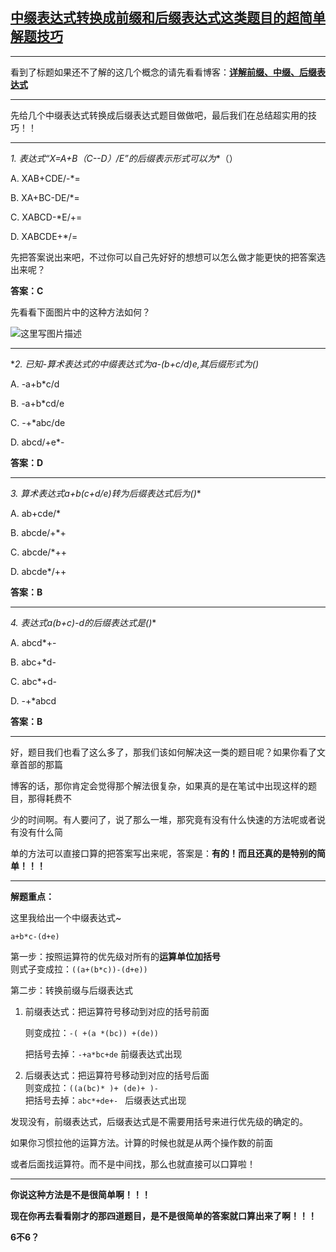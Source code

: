 ## [中缀表达式转换成前缀和后缀表达式这类题目的超简单解题技巧](http://blog.csdn.net/tzs_1041218129/article/details/52711847)

***

看到了标题如果还不了解的这几个概念的请先看看博客：[**详解前缀、中缀、后缀表达式**](http://blog.csdn.net/tzs_1041218129/article/details/52650917)

***
先给几个中缀表达式转换成后缀表达式题目做做吧，最后我们在总结超实用的技巧！！
***
**1. 表达式“X=A+B*（C--D）/E”的后缀表示形式可以为**（）

A. XAB+CDE/-*=

B. XA+BC-DE/*=

C. XABCD-*E/+=

D. XABCDE+*/=

先把答案说出来吧，不过你可以自己先好好的想想可以怎么做才能更快的把答案选出来呢？

**答案：C**

先看看下面图片中的这种方法如何？

![这里写图片描述](http://img.blog.csdn.net/20160930152125448)

***
**2. 已知-算术表达式的中缀表达式为a-(b+c/d)*e,其后缀形式为()**

A. -a+b*c/d

B. -a+b*cd/e

C. -+*abc/de

D. abcd/+e*-

**答案：D**

***

**3. 算术表达式a+b*(c+d/e)转为后缀表达式后为()**

A. ab+cde/*

B. abcde/+*+

C. abcde/*++

D. abcde*/++

**答案：B**

***
**4. 表达式a*(b+c)-d的后缀表达式是()**

A. abcd*+-

B. abc+*d-

C. abc*+d-

D. -+*abcd

**答案：B**

***

好，题目我们也看了这么多了，那我们该如何解决这一类的题目呢？如果你看了文章首部的那篇

博客的话，那你肯定会觉得那个解法很复杂，如果真的是在笔试中出现这样的题目，那得耗费不

少的时间啊。有人要问了，说了那么一堆，那究竟有没有什么快速的方法呢或者说有没有什么简

单的方法可以直接口算的把答案写出来呢，答案是：**有的！而且还真的是特别的简单！！！**

***
**解题重点：**

这里我给出一个中缀表达式~ 

`a+b*c-(d+e)` 

第一步：按照运算符的优先级对所有的**运算单位加括号**
​        
​        则式子变成拉：`((a+(b*c))-(d+e))` 

第二步：转换前缀与后缀表达式 
​        
1.    前缀表达式：把运算符号移动到对应的括号前面 

         则变成拉：`-( +(a *(bc)) +(de))` 

         把括号去掉：`-+a*bc+de`  前缀表达式出现 

2.    后缀表达式：把运算符号移动到对应的括号后面 
      ​           
      ​           则变成拉：`((a(bc)* )+ (de)+ )- `
      ​           
      ​           把括号去掉：`abc*+de+- ` 后缀表达式出现 

发现没有，前缀表达式，后缀表达式是不需要用括号来进行优先级的确定的。 

如果你习惯拉他的运算方法。计算的时候也就是从两个操作数的前面 

或者后面找运算符。而不是中间找，那么也就直接可以口算啦！
***
**你说这种方法是不是很简单啊！！！**

**现在你再去看看刚才的那四道题目，是不是很简单的答案就口算出来了啊！！！**

**6不6？**

